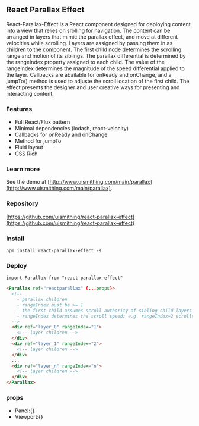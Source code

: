## React Parallax Effect

React-Parallax-Effect is a React component designed for deploying content into a view that relies on srolling for navigation. The content can be arranged in layers that mimic the parallax effect, and move at different velocities while scrolling. Layers are assigned by passing them in as children to the component. The first child node determines the scrolling range and motion of its siblings. The parallax differential is determined by the rangeIndex property assigned to each child. The value of the rangeIndex determines the magnitude of the speed differential applied to the layer. Callbacks are abailable for onReady and onChange, and a jumpTo() method is used to adjuste the scroll location of the first child. The effect presents the designer and user creative ways for presenting and interacting content.

### Features
  * Full React/Flux pattern
  * Minimal dependencies (lodash, react-velocity)
  * Callbacks for onReady and onChange
  * Method for jumpTo
  * Fluid layout
  * CSS Rich

### Learn more
See the demo at [http://www.uismithing.com/main/parallax](http://www.uismithing.com/main/parallax).

### Repository
[https://github.com/uismithing/react-parallax-effect](https://github.com/uismithing/react-parallax-effect)

### Install
`npm install react-parallax-effect -s`

### Deploy
`import Parallax from "react-parallax-effect"`
```html
<Parallax ref="reactparallax" {...props}>
  <!--
    - parallax children
    - rangeIndex must be >= 1
    - the first child assumes scroll authority af sibling child layers
    - rangeIndex determines the scroll speed; e.g. rangeIndex=2 scrolls half the speed of rangeIndex=1
  -->
  <div ref="layer_0" rangeIndex="1">
    <!-- layer children -->
  </div>
  <div ref="layer_1" rangeIndex="2">
    <!-- layer children -->
  </div>
  ...
  <div ref="layer_n" rangeIndex="n">
    <!-- layer children -->
  </div>
</Parallax>
```

### props
  * Panel:{}
  * Viewport:{}